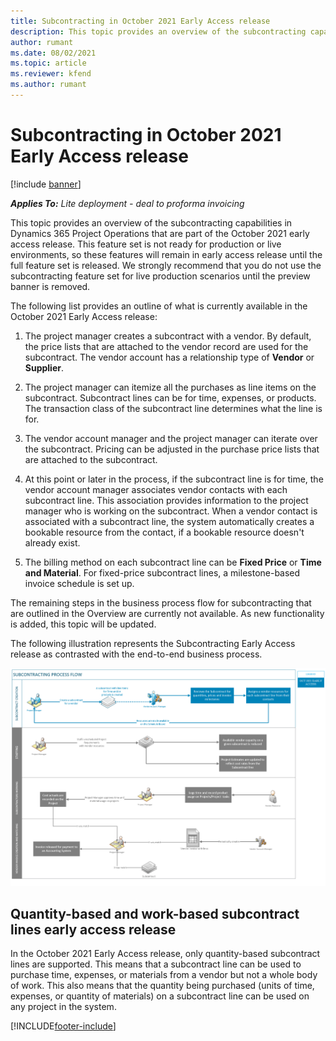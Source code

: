 ```yaml
---
title: Subcontracting in October 2021 Early Access release
description: This topic provides an overview of the subcontracting capabilities in Project Operations that are part of the October 2021 early access release.
author: rumant
ms.date: 08/02/2021
ms.topic: article
ms.reviewer: kfend 
ms.author: rumant
---
```


# Subcontracting in October 2021 Early Access release

[!include [banner](../../includes/dataverse-preview.md)]

_**Applies To:** Lite deployment - deal to proforma invoicing_

This topic provides an overview of the subcontracting capabilities in Dynamics 365 Project Operations that are part of the October 2021 early access release. This feature set is not ready for production or live environments, so these features will remain in early access release until the full feature set is released. We strongly recommend that you do not use the subcontracting feature set for live production scenarios until the preview banner is removed. 

The following list provides an outline of what is currently available in the October 2021 Early Access release:

1. The project manager creates a subcontract with a vendor. By default, the price lists that are attached to the vendor record are used for the subcontract. The vendor account has a relationship type of **Vendor** or **Supplier**.

2. The project manager can itemize all the purchases as line items on the subcontract. Subcontract lines can be for time, expenses, or products. The transaction class of the subcontract line determines what the line is for.

3. The vendor account manager and the project manager can iterate over the subcontract. Pricing can be adjusted in the purchase price lists that are attached to the subcontract.

4. At this point or later in the process, if the subcontract line is for time, the vendor account manager associates vendor contacts with each subcontract line. This association provides information to the project manager who is working on the subcontract. When a vendor contact is associated with a subcontract line, the system automatically creates a bookable resource from the contact, if a bookable resource doesn't already exist.

5. The billing method on each subcontract line can be **Fixed Price** or **Time and Material**. For fixed-price subcontract lines, a milestone-based invoice schedule is set up.

The remaining steps in the business process flow for subcontracting that are outlined in the Overview are currently not available. As new functionality is added, this topic will be updated. 

The following illustration represents the Subcontracting Early Access release as contrasted with the end-to-end business process.

![Subcontracting process flow](../media/SubcontractingEAFlow.png)  


## Quantity-based and work-based subcontract lines early access release
In the October 2021 Early Access release, only quantity-based subcontract lines are supported. This means that a subcontract line can be used to purchase time, expenses, or materials from a vendor but not a whole body of work. This also means that the quantity being purchased (units of time, expenses, or quantity of materials) on a subcontract line can be used on any project in the system.



[!INCLUDE[footer-include](../../includes/footer-banner.md)]
